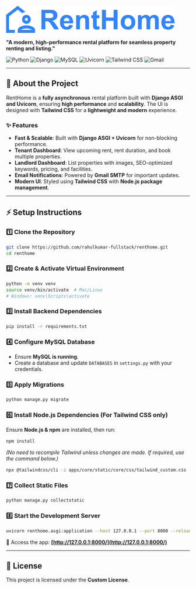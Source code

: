 ![Renthome log](apps/core/static/core/images/logo.png)

**"A modern, high-performance rental platform for seamless property renting and listing."**

![Python](https://img.shields.io/badge/Python-3.13-blue)
![Django](https://img.shields.io/badge/Django-5.1.6-green)
![MySQL](https://img.shields.io/badge/MySQL-9.2-blue)
![Uvicorn](https://img.shields.io/badge/Uvicorn-0.34.0-yellow)
![Tailwind CSS](https://img.shields.io/badge/TailwindCSS-4.0-cyan)
![Gmail](https://img.shields.io/badge/Gmail-D14836?logo=gmail&logoColor=white)

---

## 🚀 About the Project

RentHome is a **fully asynchronous** rental platform built with **Django ASGI and Uvicorn**, ensuring **high performance** and **scalability**. The UI is designed with **Tailwind CSS** for a **lightweight and modern** experience.

### ✨ Features

- **Fast & Scalable**: Built with **Django ASGI + Uvicorn** for non-blocking performance.
- **Tenant Dashboard**: View upcoming rent, rent duration, and book multiple properties.
- **Landlord Dashboard**: List properties with images, SEO-optimized keywords, pricing, and facilities.
- **Email Notifications**: Powered by **Gmail SMTP** for important updates.
- **Modern UI**: Styled using **Tailwind CSS** with **Node.js package management**.

---

## ⚡ Setup Instructions

### 1️⃣ Clone the Repository

```bash
git clone https://github.com/rahulkumar-fullstack/renthome.git
cd renthome
```

### 2️⃣ Create & Activate Virtual Environment

```bash
python -m venv venv
source venv/bin/activate  # Mac/Linux
# Windows: venv\Scripts\activate
```

### 3️⃣ Install Backend Dependencies

```bash
pip install -r requirements.txt
```

### 4️⃣ Configure MySQL Database

- Ensure **MySQL is running**.
- Create a database and update `DATABASES` in `settings.py` with your credentials.

### 5️⃣ Apply Migrations

```bash
python manage.py migrate
```

### 6️⃣ Install Node.js Dependencies (For Tailwind CSS only)

Ensure **Node.js & npm** are installed, then run:

```bash
npm install
```

_(No need to recompile Tailwind unless changes are made. If required, use the command below.)_

```bash
npx @tailwindcss/cli -i apps/core/static/core/css/tailwind_custom.css -o apps/core/static/core/css/custom.css --watch
```

### 7️⃣ Collect Static Files

```bash
python manage.py collectstatic
```

### 8️⃣ Start the Development Server

```bash
uvicorn renthome.asgi:application --host 127.0.0.1 --port 8000 --reload
```

🔗 Access the app: **[http://127.0.0.1:8000/](http://127.0.0.1:8000/)**

---

## 📜 License

This project is licensed under the **Custom License**.
